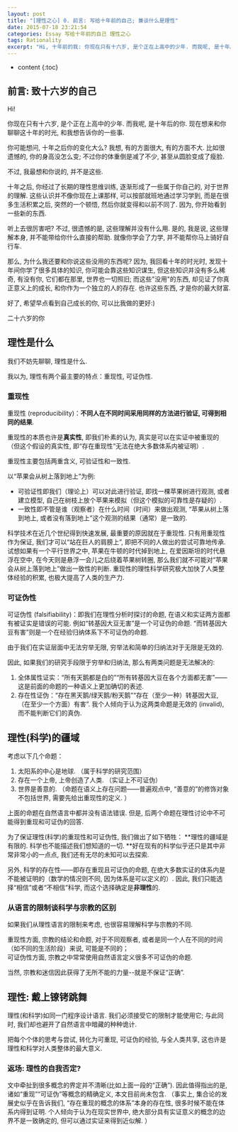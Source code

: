 ```yaml
---
layout: post
title: "[理性之心] 0. 前言: 写给十年前的自己; 兼谈什么是理性"
date: 2015-07-18 23:21:54
categories: Essay 写给十年前的自己 理性之心
tags: Rationality
excerpt: "Hi, 十年前的我: 你现在只有十六岁, 是个正在上高中的少年. 而我呢, 是十年后的你. 现在想来和你聊聊这十年的时光, 和我想告诉你的一些事. 希望早点看到自己成长的你, 可以比我做的更好:)"
---
```


* content
{:toc}

## 前言: 致十六岁的自己

Hi!

你现在只有十六岁, 是个正在上高中的少年. 而我呢, 是十年后的你. 现在想来和你聊聊这十年的时光, 和我想告诉你的一些事.

你可能想问, 十年之后你的变化大么? 我想, 有的方面很大, 有的方面不大. 比如很遗憾的, 你的身高没怎么变; 不过你的体重倒是减了不少, 甚至从圆脸变成了瘦脸.

不过, 我最想和你说的, 并不是这些.

十年之后, 你经过了长期的理性思维训练, 逐渐形成了一些属于你自己的, 对于世界的理解. 这些认识并不像你现在上课那样, 可以按部就班地通过学习学到, 而是在很多生活积累之后, 突然的一个顿悟, 然后你就变得和以前不同了. 因为, 你开始看到一些新的东西.

听上去很厉害吧? 不过, 很遗憾的是, 这些理解并没有什么用. 是的, 我是说, 这些理解本身, 并不能带给你什么直接的帮助. 就像你学会了力学, 并不能帮你马上骑好自行车.

那么, 为什么我还要和你说这些没用的东西呢? 因为, 我回看十年的时光时, 发现十年间你学了很多具体的知识, 你可能会靠这些知识谋生, 但这些知识并没有多么稀奇, 有没有你, 它们都在那里, 世界也一切照旧; 而这些"没用"的东西, 却见证了你真正意义上的成长, 和你作为一个独立的人的存在. 也许这些东西, 才是你的最大财富.

好了, 希望早点看到自己成长的你, 可以比我做的更好:)

二十六岁的你

## 理性是什么

我们不妨先聊聊, 理性是什么.

我以为, 理性有两个最主要的特点：重现性, 可证伪性. 

### 重现性

重现性 (reproducibility)：**不同人在不同时间采用同样的方法进行验证, 可得到相同的结果**. 

重现性的本质也许是**真实性**, 即我们朴素的认为, 真实是可以在实证中被重现的（但这个假设的真实性, 即“存在重现性”无法在绝大多数体系内被证明）. 

重现性主要包括两重含义, 可验证性和一致性. 

以“苹果会从树上落到地上”为例:   
- 可验证性即我们（理论上）可以对此进行验证, 即找一棵苹果树进行观测, 或者建立模型, 自己在树枝上放个苹果来模拟（但这个模拟的可靠性是存疑的）. 
- 一致性即不管是谁（观察者）在什么时间（时间）来做出观测, “苹果从树上落到地上, 或者没有落到地上”这个观测的结果（通常）是一致的. 

科学技术在近几个世纪得到快速发展, 最重要的原因就在于重现性. 只有用重现性作为保证, 我们才可以“站在巨人的肩膀上”, 即把不同的人做出的尝试可靠地传承. 试想如果有一个平行世界之中, 苹果在牛顿的时代掉到地上, 在爱因斯坦的时代悬浮在空中, 在今天则是悬浮一会儿之后绕着苹果树转圈, 那么我们就不可能对“苹果会从树上落到地上”做出一致性的判断. 重现性的理性科学研究极大加快了人类整体经验的积累, 也极大提高了人类的生产力.

### 可证伪性

可证伪性 (falsifiability)：即我们在理性分析时探讨的命题, 在语义和实证两方面都有被证实是错误的可能. 
例如“转基因大豆无害”是一个可证伪的命题. “而转基因大豆有害”则是一个在经验归纳体系下不可证伪的命题. 

由于我们在实证层面中无法穷举无限, 穷举法和简单的归纳法对于无限是无效的. 

因此, 如果我们的研究手段限于穷举和归纳法, 那么有两类问题是无法解决的:
1. 全体属性证实：“所有天鹅都是白的”“所有转基因大豆在各个方面都无害”——这是前面的命题的一种语义上更加确切的表述. 
2. 存在性证伪：“存在黑天鹅/绿天鹅/粉天鹅”“存在（至少一种）转基因大豆, （在至少一个方面）有害”. 
我个人倾向于认为这两类命题是无效的 (invalid), 而不能判断它们的真伪. 

## 理性(科学)的疆域

考虑以下几个命题：  
1. 太阳系的中心是地球. （属于科学的研究范围）  
2. 存在一个上帝, 上帝创造了人类. （实证上不可证伪）  
3. 世界是善意的. （命题在语义上存在问题——普遍观点中, “善意的”的修饰对象不包括世界, 需要先给出重现性的定义. ）

上面的命题在自然语言中都并没有语法错误. 但是, 后两个命题在理性讨论中不可能得到重现和可证伪的回答.

为了保证理性(科学)的重现性和可证伪性, 我们做出了如下牺牲：
**理性的疆域是有限的. 科学也不能描述我们想知道的一切. **好在现有的科学似乎还只是其中非常非常小的一点点, 我们还有无尽的未知可以去探索. 

另外, 科学的存在性——即存在重现且可证伪的命题, 在绝大多数实证的体系内是不能被证明的（数学的情况则不同, 因为体系是可以定义的）. 因此, 我们只能选择“相信”或者“不相信”科学, 而这个选择确定是**非理性**的. 

### 从语言的限制谈科学与宗教的区别 

如果我们从理性语言的限制来考虑, 也很容易理解科学与宗教的不同.

重现性方面, 宗教的结论和命题, 对于不同观察者, 或者是同一个人在不同的时间（如不同的生活阶段）来说, 可能是不同的；   
可证伪性方面, 宗教之中常常使用自然语言定义很多不可证伪的命题. 

当然, 宗教和迷信因此获得了无所不能的力量--就是不保证“正确”. 

## 理性: 戴上镣铐跳舞

理性(和科学)如同一门程序设计语言. 我们必须接受它的限制才能使用它; 与此同时, 我们却也避开了自然语言中暗藏的种种诡计. 

把每个个体的思考与尝试, 转化为可重现, 可证伪的经验, 与全人类共享, 这也许是理性和科学对人类整体的最大意义.

### 返场: 理性的自我否定?

文中牵扯到很多概念的界定并不清晰(比如上面一段的“正确”). 因此值得指出的是, 诸如“重现”“可证伪”等概念的精确定义, 本文目前尚未包含. 
（事实上, 集合论的发展史似乎在告诉我们, “存在重现的概念的体系”本身的存在性, 很多时候不能在体系内得到证明. 个人倾向于认为在现实世界中, 绝大部分具有实证意义的概念的边界不是一致确定的, 但可以通过实证来得到近似解. ）


